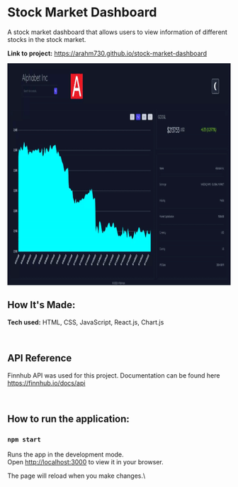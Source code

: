 # Stock Market Dashboard

A stock market dashboard that allows users to view information of different stocks in the stock market. 

**Link to project:** https://arahm730.github.io/stock-market-dashboard

<img src="./dashboard.gif" width="1200" height="500" />

## How It's Made:

**Tech used:** HTML, CSS, JavaScript, React.js, Chart.js

<br>

## API Reference

Finnhub API was used for this project. Documentation can be found here https://finnhub.io/docs/api

<br>
 
## How to run the application:

### `npm start`

Runs the app in the development mode.\
Open [http://localhost:3000](http://localhost:3000) to view it in your browser.

The page will reload when you make changes.\
